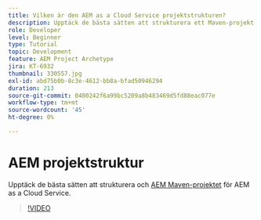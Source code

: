 ```yaml
---
title: Vilken är den AEM as a Cloud Service projektstrukturen?
description: Upptäck de bästa sätten att strukturera ett Maven-projekt för AEM as a Cloud Service.
role: Developer
level: Beginner
type: Tutorial
topic: Development
feature: AEM Project Archetype
jira: KT-6932
thumbnail: 330557.jpg
exl-id: abd75b0b-8c3e-4612-bb8a-bfad50946294
duration: 213
source-git-commit: 0400242f6a99bc5209a8b483469d5fd88eac077e
workflow-type: tm+mt
source-wordcount: '45'
ht-degree: 0%

---
```


# AEM projektstruktur

Upptäck de bästa sätten att strukturera och [AEM Maven-projektet](https://experienceleague.adobe.com/docs/experience-manager-cloud-service/implementing/developing/aem-project-content-package-structure.html#developing) för AEM as a Cloud Service.

>[!VIDEO](https://video.tv.adobe.com/v/330557?quality=12&learn=on)
